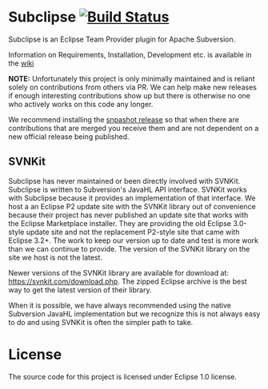 # Subclipse  [![Build Status](https://github.com/subclipse/subclipse/workflows/Subclipse%20Build/badge.svg)](https://github.com/subclipse/subclipse/actions)

Subclipse is an Eclipse Team Provider plugin for Apache Subversion. 

Information on Requirements, Installation, Development etc. is available in the [wiki](https://github.com/subclipse/subclipse/wiki)

**NOTE:** Unfortunately this project is only minimally maintained and is reliant solely on contributions from others via PR. We can help make new releases if enough interesting contributions show up but there is otherwise no one who actively works on this code any longer.

We recommend installing the [snpashot release](https://github.com/subclipse/subclipse/wiki#snapshot-builds) so that when there are contributions that are merged you receive them and are not dependent on a new official release being published.

## SVNKit

Subclipse has never maintained or been directly involved with SVNKit. Subclipse is written to Subversion's JavaHL API interface. SVNKit works with Subclipse because it provides an implementation of that interface. We host a an Eclipse P2 update site with the SVNKit library out of convenience because their project has never published an update site that works with the Eclipse Marketplace installer. They are providing the old Eclipse 3.0-style update site and not the replacement P2-style site that came with Eclipse 3.2+. The work to keep our version up to date and test is more work than we can continue to provide. The version of the SVNKit library on the site we host is not the latest.

Newer versions of the SVNKit library are available for download at: https://svnkit.com/download.php. The zipped Eclipse archive is the best way to get the latest version of their library.

When it is possible, we have always recommended using the native Subversion JavaHL implementation but we recognize this is not always easy to do and using SVNKit is often the simpler path to take.

# License
The source code for this project is licensed under Eclipse 1.0 license.
